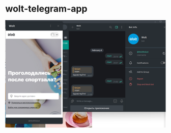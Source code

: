 # wolt-telegram-app

<img type="image/png" src="assets/image/screenshot.png" alt="Wolt Telegram Bot"/>
